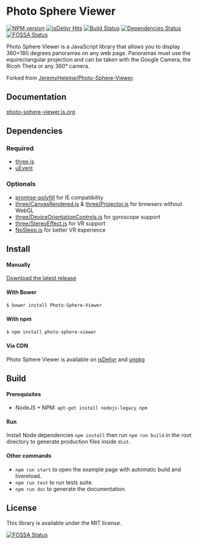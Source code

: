 # Photo Sphere Viewer

[![NPM version](https://img.shields.io/npm/v/photo-sphere-viewer.svg?style=flat-square)](https://www.npmjs.com/package/photo-sphere-viewer)
[![jsDelivr Hits](https://data.jsdelivr.com/v1/package/npm/photo-sphere-viewer/badge)](https://www.jsdelivr.com/package/npm/photo-sphere-viewer)
[![Build Status](https://img.shields.io/travis/mistic100/Photo-Sphere-Viewer/master.svg?style=flat-square)](https://travis-ci.org/mistic100/Photo-Sphere-Viewer)
[![Dependencies Status](https://david-dm.org/mistic100/Photo-Sphere-Viewer/status.svg?style=flat-square)](https://david-dm.org/mistic100/Photo-Sphere-Viewer)
[![FOSSA Status](https://app.fossa.io/api/projects/git%2Bgithub.com%2Fmistic100%2FPhoto-Sphere-Viewer.svg?type=shield)](https://app.fossa.io/projects/git%2Bgithub.com%2Fmistic100%2FPhoto-Sphere-Viewer?ref=badge_shield)

Photo Sphere Viewer is a JavaScript library that allows you to display 360×180 degrees panoramas on any web page. Panoramas must use the equirectangular projection and can be taken with the Google Camera, the Ricoh Theta or any 360° camera.

Forked from [JeremyHeleine/Photo-Sphere-Viewer](https://github.com/JeremyHeleine/Photo-Sphere-Viewer).

## Documentation
[photo-sphere-viewer.js.org](https://photo-sphere-viewer.js.org)

## Dependencies

### Required
 * [three.js](https://threejs.org)
 * [uEvent](https://github.com/mistic100/uEvent)

### Optionals
 * [promise-polyfill](https://github.com/taylorhakes/promise-polyfill) for IE compatibility
 * [three/CanvasRendered.js](https://github.com/mrdoob/three.js/blob/master/examples/js/renderers/CanvasRenderer.js) & [three/Projector.js](https://github.com/mrdoob/three.js/blob/master/examples/js/renderers/Projector.js) for browsers without WebGL
 * [three/DeviceOrientationControls.js](https://github.com/mrdoob/three.js/blob/master/examples/js/controls/DeviceOrientationControls.js) for gyroscope support
 * [three/StereoEffect.js](https://github.com/mrdoob/three.js/blob/master/examples/js/effects/StereoEffect.js) for VR support
 * [NoSleep.js](https://github.com/richtr/NoSleep.js) for better VR experience

## Install

#### Manually

[Download the latest release](https://github.com/mistic100/Photo-Sphere-Viewer/releases)

#### With Bower

```bash
$ bower install Photo-Sphere-Viewer
```

#### With npm

```bash
$ npm install photo-sphere-viewer
```

#### Via CDN

Photo Sphere Viewer is available on [jsDelivr](https://cdn.jsdelivr.net/npm/photo-sphere-viewer/dist/) and [unpkg](https://unpkg.com/photo-sphere-viewer/dist/)

## Build

#### Prerequisites
 * NodeJS + NPM: `apt-get install nodejs-legacy npm`

#### Run

Install Node dependencies `npm install` then run `npm run build` in the root directory to generate production files inside `dist`.

#### Other commands

 * `npm run start` to open the example page with automatic build and livereload.
 * `npm run test` to run tests suite.
 * `npm run doc` to generate the documentation.

## License
This library is available under the MIT license.


[![FOSSA Status](https://app.fossa.io/api/projects/git%2Bgithub.com%2Fmistic100%2FPhoto-Sphere-Viewer.svg?type=large)](https://app.fossa.io/projects/git%2Bgithub.com%2Fmistic100%2FPhoto-Sphere-Viewer?ref=badge_large)
